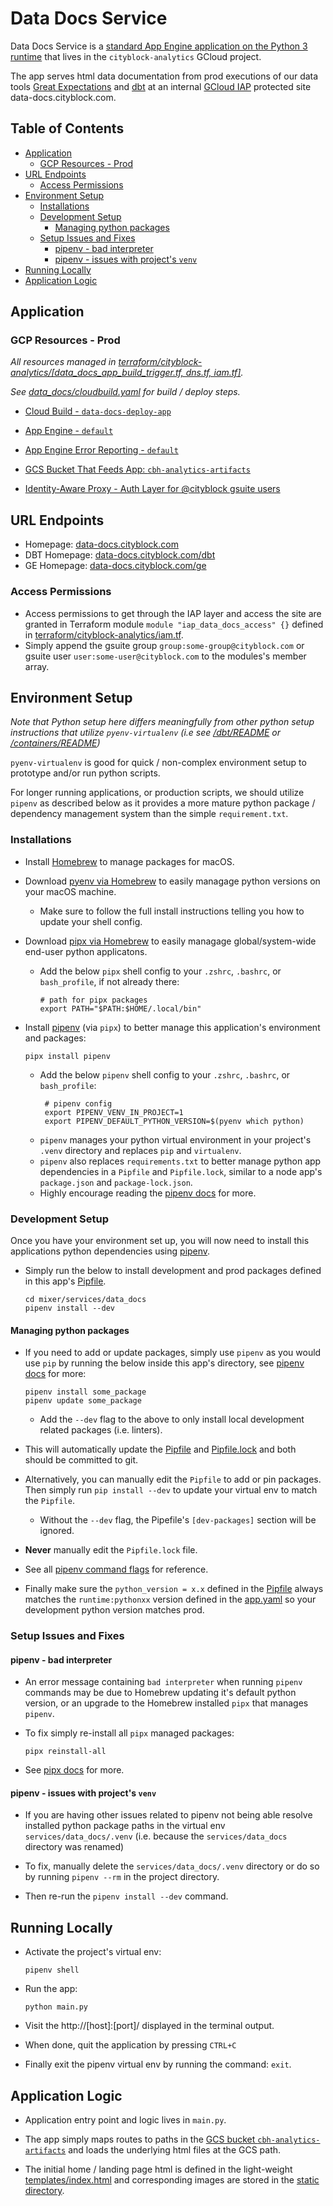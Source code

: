 # Data Docs Service

Data Docs Service is a [standard App Engine application on the Python 3 runtime](https://cloud.google.com/appengine/docs/standard/python3/runtime) that lives in the `cityblock-analytics` GCloud project.

The app serves html data documentation from prod executions of our data tools [Great Expectations](https://docs.greatexpectations.io/en/latest/reference/core_concepts/data_docs.html) and [dbt](https://docs.getdbt.com/docs/building-a-dbt-project/documentation) at an internal [GCloud IAP](https://cloud.google.com/iap/docs/app-engine-quickstart#enabling_iap) protected site data-docs.cityblock.com.


## Table of Contents

* [Application](#application)
    * [GCP Resources - Prod](#gcp-resources---prod)
* [URL Endpoints](#url-endpoints)
    * [Access Permissions](#access-permissions)
* [Environment Setup](#environment-setup)
    * [Installations](#installations)
    * [Development Setup](#development-setup)
        * [Managing python packages](#managing-python-packages)
    * [Setup Issues and Fixes](#setup-issues-and-fixes)
        * [pipenv - bad interpreter](#pipenv---bad-interpreter)
        * [pipenv - issues with project's `venv`](#pipenv---issues-with-projects-venv)
* [Running Locally](#running-locally)
* [Application Logic](#application-logic)


## Application

### GCP Resources - Prod

_All resources managed in [terraform/cityblock-analytics/[data_docs_app_build_trigger.tf, dns.tf, iam.tf]](../../terraform/cityblock-analytics)._

_See [data_docs/cloudbuild.yaml](cloudbuild.yaml) for build / deploy steps._

- [Cloud Build - `data-docs-deploy-app`](https://console.cloud.google.com/cloud-build/triggers/edit/d8cff4b0-ba38-462d-92e3-26e71a1e6bf7?organizationId=250790368607&project=cityblock-data)

- [App Engine - `default`](https://console.cloud.google.com/appengine?serviceId=default&project=cityblock-analytics)

- [App Engine Error Reporting - `default`](https://console.cloud.google.com/errors?service=default&time=P1D&order=LAST_SEEN_DESC&resolution=OPEN&resolution=ACKNOWLEDGED&project=cityblock-analytics&organizationId=250790368607)

- [GCS Bucket That Feeds App: `cbh-analytics-artifacts`](https://console.cloud.google.com/storage/browser/cbh-analytics-artifacts;tab=objects?forceOnBucketsSortingFiltering=false&organizationId=250790368607&project=cityblock-analytics&prefix=&forceOnObjectsSortingFiltering=false)

- [Identity-Aware Proxy - Auth Layer for @cityblock gsuite users](https://console.cloud.google.com/security/iap?_ga=2.25145010.986274444.1615923822-806452415.1615923822&pli=1&project=cityblock-analytics&folder=&organizationId=&supportedpurview=project)

## URL Endpoints

- Homepage: [data-docs.cityblock.com](https://data-docs.cityblock.com)
- DBT Homepage: [data-docs.cityblock.com/dbt](https://data-docs.cityblock.com/dbt)
- GE Homepage: [data-docs.cityblock.com/ge](https://data-docs.cityblock.com/ge)

### Access Permissions

- Access permissions to get through the IAP layer and access the site are granted in Terraform module `module "iap_data_docs_access" {}` defined in [terraform/cityblock-analytics/iam.tf](../../terraform/cityblock-analytics/iam.tf).
- Simply append the gsuite group `group:some-group@cityblock.com` or gsuite user `user:some-user@cityblock.com` to the modules's member array.

## Environment Setup

_Note that Python setup here differs meaningfully from other python setup instructions that utilize `pyenv-virtualenv` (i.e see [/dbt/README](../../dbt/README.md#installation) or [/containers/README](../../containers/README#python-environment-setup))_

`pyenv-virtualenv` is good for quick / non-complex environment setup to prototype and/or run python scripts. 

For longer running applications, or production scripts, we should utilize `pipenv` as described below as it provides a more mature python package / dependency management system than the simple `requirement.txt`.


### Installations
- Install [Homebrew](https://brew.sh/) to manage packages for macOS.

- Download [pyenv via Homebrew](https://github.com/pyenv/pyenv#installation) to easily managage python versions on your macOS machine.
   - Make sure to follow the full install instructions telling you how to  update your shell config.

- Download [pipx via Homebrew](https://pipxproject.github.io/pipx/installation/) to easily managage global/system-wide end-user python applicatons.

    - Add the below `pipx` shell config to your `.zshrc`, `.bashrc`, or `bash_profile`, if not already there: 
       ```
       # path for pipx packages
       export PATH="$PATH:$HOME/.local/bin"
       ```

- Install [pipenv](https://pipenv.pypa.io/en/latest/#install-pipenv-today) (via `pipx`) to better manage this application's environment and packages:
   ```
   pipx install pipenv
   ```
   - Add the below `pipenv` shell config to your `.zshrc`, `.bashrc`, or `bash_profile`: 
       ```
        # pipenv config
        export PIPENV_VENV_IN_PROJECT=1
        export PIPENV_DEFAULT_PYTHON_VERSION=$(pyenv which python)
       ```
   - `pipenv` manages your python virtual environment in your project's `.venv` directory and replaces `pip` and `virtualenv`.
   - `pipenv` also replaces `requirements.txt` to better manage python app dependencies in a `Pipfile` and `Pipfile.lock`, similar to a node app's `package.json` and `package-lock.json`.
   - Highly encourage reading the [pipenv docs](https://pipenv.pypa.io/en/latest/#further-documentation-guides) for more.


### Development Setup
Once you have your environment set up, you will now need to install this applications python dependencies using [pipenv](https://pipenv.pypa.io/en/latest/#further-documentation-guides).

- Simply run the below to install development and prod packages defined in this app's [Pipfile](Pipfile).
    ```
    cd mixer/services/data_docs
    pipenv install --dev
    ```

#### Managing python packages
- If you need to add or update packages, simply use `pipenv` as you would use `pip` by running the below inside this app's directory, see [pipenv docs](https://pipenv.pypa.io/en/latest/install/#installing-packages-for-your-project) for more:
   ```
   pipenv install some_package
   pipenv update some_package
   ```
   - Add the `--dev` flag to the above to only install local development related packages (i.e. linters).
- This will automatically update the [Pipfile](Pipfile) and [Pipfile.lock](Pipfile.lock) and both should be committed to git.

- Alternatively, you can manually edit the `Pipfile` to add or pin packages. Then simply run `pip install --dev` to update your virtual env to match the `Pipfile`.
   - Without the `--dev` flag, the Pipefile's `[dev-packages]` section will be ignored.

- **Never** manually edit the `Pipfile.lock` file.

- See all [pipenv command flags](https://pipenv.pypa.io/en/latest/cli/#pipenv-install) for reference.

- Finally make sure the `python_version = x.x` defined in the [Pipfile](Pipfile) always matches the `runtime:pythonxx` version defined in the [app.yaml](app.yaml) so your development python version matches prod.


### Setup Issues and Fixes

#### pipenv - bad interpreter

- An error message containing `bad interpreter` when running `pipenv` commands may be due to Homebrew updating it's default python version, or an upgrade to the Homebrew installed `pipx` that manages `pipenv`.

- To fix simply re-install all `pipx` managed packages:
  ```
  pipx reinstall-all
  ```
- See [pipx docs](https://pipxproject.github.io/pipx/installation/#upgrade-pipx) for more.

#### pipenv - issues with project's `venv`
- If you are having other issues related to pipenv not being able resolve installed python package paths in the virtual env `services/data_docs/.venv` (i.e. because the `services/data_docs` directory was renamed)

- To fix, manually delete the `services/data_docs/.venv` directory or do so by running `pipenv --rm` in the project directory.

- Then re-run the `pipenv install --dev` command.

## Running Locally

- Activate the project's virtual env:
   ```
   pipenv shell
   ```

- Run the app:
   ```
   python main.py
   ```

- Visit the http://[host]:[port]/ displayed in the terminal output.

- When done, quit the application by pressing `CTRL+C`

- Finally exit the pipenv virtual env by running the command: `exit`.

## Application Logic

- Application entry point and logic lives in `main.py`.

- The app simply maps routes to paths in the [GCS bucket `cbh-analytics-artifacts`](https://console.cloud.google.com/storage/browser/cbh-analytics-artifacts;tab=objects?forceOnBucketsSortingFiltering=false&organizationId=250790368607&project=cityblock-analytics&prefix=&forceOnObjectsSortingFiltering=false) and loads the underlying html files at the GCS path.

- The initial home / landing page html is defined in the light-weight [templates/index.html](templates/index.html) and corresponding images are stored in the [static directory](static).
